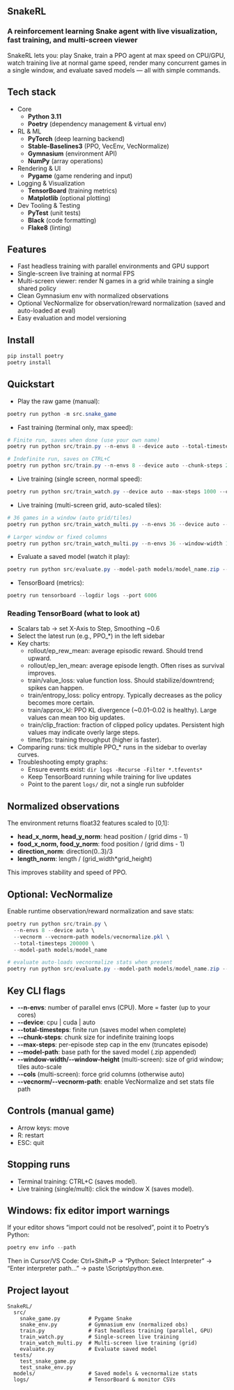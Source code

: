 ## SnakeRL

### A reinforcement learning Snake agent with live visualization, fast training, and multi-screen viewer

SnakeRL lets you: play Snake, train a PPO agent at max speed on CPU/GPU, watch training live at normal game speed, render many concurrent games in a single window, and evaluate saved models — all with simple commands.

## Tech stack
- Core
  - **Python 3.11**
  - **Poetry** (dependency management & virtual env)
- RL & ML
  - **PyTorch** (deep learning backend)
  - **Stable-Baselines3** (PPO, VecEnv, VecNormalize)
  - **Gymnasium** (environment API)
  - **NumPy** (array operations)
- Rendering & UI
  - **Pygame** (game rendering and input)
- Logging & Visualization
  - **TensorBoard** (training metrics)
  - **Matplotlib** (optional plotting)
- Dev Tooling & Testing
  - **PyTest** (unit tests)
  - **Black** (code formatting)
  - **Flake8** (linting)

## Features
- Fast headless training with parallel environments and GPU support
- Single-screen live training at normal FPS
- Multi-screen viewer: render N games in a grid while training a single shared policy
- Clean Gymnasium env with normalized observations
- Optional VecNormalize for observation/reward normalization (saved and auto-loaded at eval)
- Easy evaluation and model versioning

## Install
```powershell
pip install poetry
poetry install
```

## Quickstart
- Play the raw game (manual):
```powershell
poetry run python -m src.snake_game
```

- Fast training (terminal only, max speed):
```powershell
# Finite run, saves when done (use your own name)
poetry run python src/train.py --n-envs 8 --device auto --total-timesteps 200000 --model-path models/model_name

# Indefinite run, saves on CTRL+C
poetry run python src/train.py --n-envs 8 --device auto --chunk-steps 200000 --model-path models/model_name
```

- Live training (single screen, normal speed):
```powershell
poetry run python src/train_watch.py --device auto --max-steps 1000 --chunk-steps 10000 --model-path models/model_name
```

- Live training (multi-screen grid, auto-scaled tiles):
```powershell
# 36 games in a window (auto grid/tiles)
poetry run python src/train_watch_multi.py --n-envs 36 --device auto --model-path models/model_name

# Larger window or fixed columns
poetry run python src/train_watch_multi.py --n-envs 36 --window-width 1200 --window-height 800 --cols 10
```

- Evaluate a saved model (watch it play):
```powershell
poetry run python src/evaluate.py --model-path models/model_name.zip --episodes 5 --render
```

- TensorBoard (metrics):
```powershell
poetry run tensorboard --logdir logs --port 6006
```

### Reading TensorBoard (what to look at)
- Scalars tab → set X-Axis to Step, Smoothing ~0.6
- Select the latest run (e.g., PPO_*) in the left sidebar
- Key charts:
  - rollout/ep_rew_mean: average episodic reward. Should trend upward.
  - rollout/ep_len_mean: average episode length. Often rises as survival improves.
  - train/value_loss: value function loss. Should stabilize/downtrend; spikes can happen.
  - train/entropy_loss: policy entropy. Typically decreases as the policy becomes more certain.
  - train/approx_kl: PPO KL divergence (~0.01–0.02 is healthy). Large values can mean too big updates.
  - train/clip_fraction: fraction of clipped policy updates. Persistent high values may indicate overly large steps.
  - time/fps: training throughput (higher is faster).
- Comparing runs: tick multiple PPO_* runs in the sidebar to overlay curves.
- Troubleshooting empty graphs:
  - Ensure events exist: `dir logs -Recurse -Filter *.tfevents*`
  - Keep TensorBoard running while training for live updates
  - Point to the parent `logs/` dir, not a single run subfolder

## Normalized observations
The environment returns float32 features scaled to [0,1]:
- **head_x_norm, head_y_norm**: head position / (grid dims - 1)
- **food_x_norm, food_y_norm**: food position / (grid dims - 1)
- **direction_norm**: direction(0..3)/3
- **length_norm**: length / (grid_width*grid_height)

This improves stability and speed of PPO.

## Optional: VecNormalize
Enable runtime observation/reward normalization and save stats:
```powershell
poetry run python src/train.py \
  --n-envs 8 --device auto \
  --vecnorm --vecnorm-path models/vecnormalize.pkl \
  --total-timesteps 200000 \
  --model-path models/model_name

# evaluate auto-loads vecnormalize stats when present
poetry run python src/evaluate.py --model-path models/model_name.zip --episodes 5 --render
```

## Key CLI flags
- **--n-envs**: number of parallel envs (CPU). More = faster (up to your cores)
- **--device**: cpu | cuda | auto
- **--total-timesteps**: finite run (saves model when complete)
- **--chunk-steps**: chunk size for indefinite training loops
- **--max-steps**: per-episode step cap in the env (truncates episode)
- **--model-path**: base path for the saved model (.zip appended)
- **--window-width/--window-height** (multi-screen): size of grid window; tiles auto-scale
- **--cols** (multi-screen): force grid columns (otherwise auto)
- **--vecnorm/--vecnorm-path**: enable VecNormalize and set stats file path

## Controls (manual game)
- Arrow keys: move
- R: restart
- ESC: quit

## Stopping runs
- Terminal training: CTRL+C (saves model).
- Live training (single/multi): click the window X (saves model).

## Windows: fix editor import warnings
If your editor shows “import could not be resolved”, point it to Poetry’s Python:
```powershell
poetry env info --path
```
Then in Cursor/VS Code: Ctrl+Shift+P → “Python: Select Interpreter” → “Enter interpreter path…” → paste <that-path>\Scripts\python.exe.

## Project layout
```
SnakeRL/
  src/
    snake_game.py         # Pygame Snake
    snake_env.py          # Gymnasium env (normalized obs)
    train.py              # Fast headless training (parallel, GPU)
    train_watch.py        # Single-screen live training
    train_watch_multi.py  # Multi-screen live training (grid)
    evaluate.py           # Evaluate saved model
  tests/
    test_snake_game.py
    test_snake_env.py
  models/                 # Saved models & vecnormalize stats
  logs/                   # TensorBoard & monitor CSVs
```